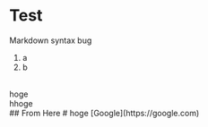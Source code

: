# Test
Markdown syntax bug
1. a
2. b
 <br>
hoge<br>
hhoge<br>
## From Here
# hoge
[Google](https://google.com)
